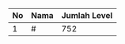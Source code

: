 | No | Nama            | Jumlah Level |
|----|-----------------|--------------|
| 1  | #    |    752        |
